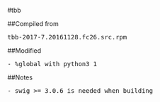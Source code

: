 #tbb

##Compiled from
<pre>tbb-2017-7.20161128.fc26.src.rpm</pre>

##Modified
<pre>
- %global with_python3 1
</pre>

##Notes
<pre>
- swig >= 3.0.6 is needed when building
</pre>
